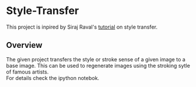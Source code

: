 # Style-Transfer
This project is inpired by Siraj Raval's [tutorial](https://www.youtube.com/watch?v=YoBEGQD3LCc) on style transfer.
## Overview
The given project transfers the style or stroke sense of a given image to a base image. This can be used to regenerate images using the stroking sytle of famous artists. <br/>
For details check the ipython notebok.
